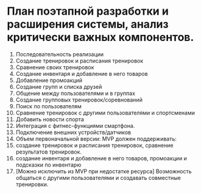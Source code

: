 #  План поэтапной разработки и расширения системы, анализ критически важных компонентов.

1. Последовательность реализации
  1. Создание тренировок и расписания тренировок
  2. Сравнение своих тренировок
  3. Создание инвентаря и добавление в него товаров
  4. Добавление промоакций
  5. Создание групп и списка друзей
  6. Общение между пользователями и в группах
  7. Создание групповых тренировок/соревнований
  8. Поиск по пользователям
  9. Сравнение тренировок с другими пользователями и спортсменами
  10. Добавить новости спорта
  11. Интеграция с фитнес-функциями смартфона.
  12. Подключение внешних устройств/датчиков
2. Объем первоначальной версии: MVP должен поддерживать:
  1. создание тренировок и расписания тренировок, сравнение результатов тренировок.
  2. создание инвентаря и добавление в него товаров, промоакции и подсказки по инвентарю
  3. [Можно исключить из MVP при недостатке ресурса] Возможность общаться с другими пользователями и создавать совместные тренировки.
